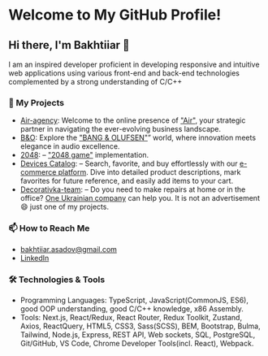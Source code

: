 # Welcome to My GitHub Profile!

## Hi there, I'm Bakhtiiar 👋
I am an inspired developer proficient in developing responsive and intuitive web applications using various front-end and back-end technologies complemented by a strong understanding of C/C++

### 🚀 My Projects
- [Air-agency](https://github.com/no4kar/Air-landing): Welcome to the online presence of ["Air"](https://no4kar.github.io/Air-landing/), your strategic partner in navigating the ever-evolving business landscape.
- [B&O](https://github.com/no4kar/BandO-landing): Explore the ["BANG & OLUFSEN"](https://no4kar.github.io/BandO-landing/)” world, where innovation meets elegance in audio excellence.
- [2048](https://github.com/no4kar/js_2048-game): – ["2048 game"](https://no4kar.github.io/js_2048-game/) implementation.
- [Devices Catalog](https://github.com/no4kar/react_phone-catalog): – Search, favorite, and buy effortlessly with our [e-commerce platform](https://no4kar.github.io/react_phone-catalog/). Dive into detailed product descriptions, mark favorites for future reference, and easily add items to your cart.
- [Decorativka-team](https://github.com/no4kar/react-vite_decor-store): – Do you need to make repairs at home or in the office? [One Ukrainian company](https://no4kar.github.io/react-vite_decor-store/) can help you. It is not an advertisement😄 just one of my projects.

### 📫 How to Reach Me
- [bakhtiiar.asadov@gmail.com](bakhtiiar.asadov@gmail.com)
- [LinkedIn](https://www.linkedin.com/in/bakhtiiar-asadov-6007b32bb)

### 🛠️ Technologies & Tools
- Programming Languages: TypeScript, JavaScript(CommonJS, ES6), good OOP understanding, good C/C++ knowledge, x86 Assembly.
- Tools: Next.js, React/Redux, React Router, Redux Toolkit, Zustand, Axios, ReactQuery, HTML5, CSS3, Sass(SCSS), BEM, Bootstrap, Bulma, Tailwind, Node.js, Express, REST API, Web sockets, SQL, PostgreSQL, Git/GitHub, VS Code, Chrome Developer Tools(incl. React), Webpack.
<!--
**no4kar/no4kar** is a ✨ _special_ ✨ repository because its `README.md` (this file) appears on your GitHub profile.

Here are some ideas to get you started:

- 🔭 I’m currently working on ...
- 🌱 I’m currently learning ...
- 👯 I’m looking to collaborate on ...
- 🤔 I’m looking for help with ...
- 💬 Ask me about ...
- 📫 How to reach me: ...
- 😄 Pronouns: ...
- ⚡ Fun fact: ...
-->
